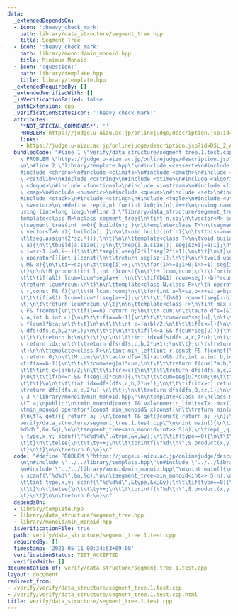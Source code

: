```yaml
---
data:
  _extendedDependsOn:
  - icon: ':heavy_check_mark:'
    path: library/data_structure/segment_tree.hpp
    title: Segment Tree
  - icon: ':heavy_check_mark:'
    path: library/monoid/min_monoid.hpp
    title: Minimum Monoid
  - icon: ':question:'
    path: library/template.hpp
    title: library/template.hpp
  _extendedRequiredBy: []
  _extendedVerifiedWith: []
  _isVerificationFailed: false
  _pathExtension: cpp
  _verificationStatusIcon: ':heavy_check_mark:'
  attributes:
    '*NOT_SPECIAL_COMMENTS*': ''
    PROBLEM: https://judge.u-aizu.ac.jp/onlinejudge/description.jsp?id=DSL_2_A
    links:
    - https://judge.u-aizu.ac.jp/onlinejudge/description.jsp?id=DSL_2_A
  bundledCode: "#line 1 \"verify/data_structure/segment_tree.1.test.cpp\"\n#define\
    \ PROBLEM \"https://judge.u-aizu.ac.jp/onlinejudge/description.jsp?id=DSL_2_A\"\
    \n\n#line 2 \"library/template.hpp\"\n#include <cassert>\n#include <cctype>\n\
    #include <chrono>\n#include <climits>\n#include <cmath>\n#include <cstdio>\n#include\
    \ <cstdlib>\n#include <cstring>\n#include <ctime>\n#include <algorithm>\n#include\
    \ <deque>\n#include <functional>\n#include <iostream>\n#include <limits>\n#include\
    \ <map>\n#include <numeric>\n#include <queue>\n#include <set>\n#include <sstream>\n\
    #include <stack>\n#include <string>\n#include <tuple>\n#include <utility>\n#include\
    \ <vector>\n\n#define rep(i,n) for(int i=0;i<(n);i++)\n\nusing namespace std;\n\
    using lint=long long;\n#line 3 \"library/data_structure/segment_tree.hpp\"\n\n\
    template<class M>\nclass segment_tree{\n\tint n,sz;\n\tvector<M> seg;\npublic:\n\
    \tsegment_tree(int n=0){ build(n); }\n\ttemplate<class T>\n\tsegment_tree(const\
    \ vector<T>& a){ build(a); }\n\n\tvoid build(int n){\n\t\tthis->n=n;\n\t\tfor(sz=1;sz<n;sz<<=1);\n\
    \t\tseg.assign(2*sz,M());\n\t}\n\n\ttemplate<class T>\n\tvoid build(const vector<T>&\
    \ a){\n\t\tbuild(a.size());\n\t\trep(i,a.size()) seg[sz+i]=a[i];\n\t\tfor(int\
    \ i=sz-1;i>0;i--){\n\t\t\tseg[i]=seg[2*i]*seg[2*i+1];\n\t\t}\n\t}\n\n\tconst M&\
    \ operator[](int i)const{\n\t\treturn seg[sz+i];\n\t}\n\n\tvoid update(int i,const\
    \ M& x){\n\t\ti+=sz;\n\t\tseg[i]=x;\n\t\tfor(i>>=1;i>0;i>>=1) seg[i]=seg[2*i]*seg[2*i+1];\n\
    \t}\n\n\tM product(int l,int r)const{\n\t\tM lcum,rcum;\n\t\tfor(int a=l+sz,b=r+sz;a<b;a>>=1,b>>=1){\n\
    \t\t\tif(a&1) lcum=lcum*seg[a++];\n\t\t\tif(b&1) rcum=seg[--b]*rcum;\n\t\t}\n\t\
    \treturn lcum*rcum;\n\t}\n\n\ttemplate<class N,class F>\n\tN operate(int l,int\
    \ r,const F& f){\n\t\tN lcum,rcum;\n\t\tfor(int a=l+sz,b=r+sz;a<b;a>>=1,b>>=1){\n\
    \t\t\tif(a&1) lcum=lcum*f(seg[a++]);\n\t\t\tif(b&1) rcum=f(seg[--b])*rcum;\n\t\
    \t}\n\t\treturn lcum*rcum;\n\t}\n\n\ttemplate<class F>\n\tint max_right(int l,const\
    \ F& f)const{\n\t\tif(l==n) return n;\n\t\tM cum;\n\t\tauto dfs=[&](auto&& dfs,int\
    \ a,int b,int u){\n\t\t\tif(a==b-1){\n\t\t\t\tcum=cum*seg[u];\n\t\t\t\treturn\
    \ f(cum)?b:a;\n\t\t\t}\n\n\t\t\tint c=(a+b)/2;\n\t\t\tif(c<=l){\n\t\t\t\treturn\
    \ dfs(dfs,c,b,2*u+1);\n\t\t\t}\n\t\t\tif(l<=a && f(cum*seg[u])){\n\t\t\t\tcum=cum*seg[u];\n\
    \t\t\t\treturn b;\n\t\t\t}\n\n\t\t\tint idx=dfs(dfs,a,c,2*u);\n\t\t\tif(idx<c)\
    \ return idx;\n\t\t\treturn dfs(dfs,c,b,2*u+1);\n\t\t};\n\t\treturn min(dfs(dfs,0,sz,1),n);\n\
    \t}\n\n\ttemplate<class F>\n\tint min_left(int r,const F& f)const{\n\t\tif(r==0)\
    \ return 0;\n\t\tM cum;\n\t\tauto dfs=[&](auto&& dfs,int a,int b,int u){\n\t\t\
    \tif(a==b-1){\n\t\t\t\tcum=seg[u]*cum;\n\t\t\t\treturn f(cum)?a:b;\n\t\t\t}\n\n\
    \t\t\tint c=(a+b)/2;\n\t\t\tif(r<=c){\n\t\t\t\treturn dfs(dfs,a,c,2*u);\n\t\t\t\
    }\n\t\t\tif(b<=r && f(seg[u]*cum)){\n\t\t\t\tcum=seg[u]*cum;\n\t\t\t\treturn a;\n\
    \t\t\t}\n\n\t\t\tint idx=dfs(dfs,c,b,2*u+1);\n\t\t\tif(idx>c) return idx;\n\t\t\
    \treturn dfs(dfs,a,c,2*u);\n\t\t};\n\t\treturn dfs(dfs,0,sz,1);\n\t}\n};\n#line\
    \ 3 \"library/monoid/min_monoid.hpp\"\n\ntemplate<class T>\nclass min_monoid{\n\
    \tT a;\npublic:\n\tmin_monoid(const T& val=numeric_limits<T>::max()):a(val){}\n\
    \tmin_monoid operator*(const min_monoid& x)const{\n\t\treturn min(a,x.a);\n\t\
    }\n\tT& get(){ return a; }\n\tconst T& get()const{ return a; }\n};\n#line 6 \"\
    verify/data_structure/segment_tree.1.test.cpp\"\n\nint main(){\n\tint n,q; scanf(\"\
    %d%d\",&n,&q);\n\n\tsegment_tree<min_monoid<int>> S(n);\n\trep(_,q){\n\t\tint\
    \ type,x,y; scanf(\"%d%d%d\",&type,&x,&y);\n\t\tif(type==0){\n\t\t\tS.update(x,y);\n\
    \t\t}\n\t\telse{\n\t\t\ty++;\n\t\t\tprintf(\"%d\\n\",S.product(x,y).get());\n\t\
    \t}\n\t}\n\n\treturn 0;\n}\n"
  code: "#define PROBLEM \"https://judge.u-aizu.ac.jp/onlinejudge/description.jsp?id=DSL_2_A\"\
    \n\n#include \"../../library/template.hpp\"\n#include \"../../library/data_structure/segment_tree.hpp\"\
    \n#include \"../../library/monoid/min_monoid.hpp\"\n\nint main(){\n\tint n,q;\
    \ scanf(\"%d%d\",&n,&q);\n\n\tsegment_tree<min_monoid<int>> S(n);\n\trep(_,q){\n\
    \t\tint type,x,y; scanf(\"%d%d%d\",&type,&x,&y);\n\t\tif(type==0){\n\t\t\tS.update(x,y);\n\
    \t\t}\n\t\telse{\n\t\t\ty++;\n\t\t\tprintf(\"%d\\n\",S.product(x,y).get());\n\t\
    \t}\n\t}\n\n\treturn 0;\n}\n"
  dependsOn:
  - library/template.hpp
  - library/data_structure/segment_tree.hpp
  - library/monoid/min_monoid.hpp
  isVerificationFile: true
  path: verify/data_structure/segment_tree.1.test.cpp
  requiredBy: []
  timestamp: '2021-05-11 00:34:53+09:00'
  verificationStatus: TEST_ACCEPTED
  verifiedWith: []
documentation_of: verify/data_structure/segment_tree.1.test.cpp
layout: document
redirect_from:
- /verify/verify/data_structure/segment_tree.1.test.cpp
- /verify/verify/data_structure/segment_tree.1.test.cpp.html
title: verify/data_structure/segment_tree.1.test.cpp
---
```


